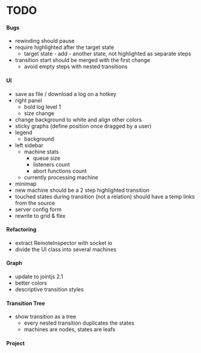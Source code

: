 # TODO

#### Bugs
- rewinding should pause
- require highlighted after the target state
  - target state - add - another state, not highlighted as separate steps
- transition start should be merged with the first change
  - avoid empty steps with nested transitions

#### UI
- save as file / download a log on a hotkey
- right panel
  - bold log level 1
  - size change
- change background to white and align other colors
- sticky graphs (define position once dragged by a user)
- legend
  - background
- left sidebar
  - machine stats
    - queue size
    - listeners count
    - abort functions count
  - currently processing machine
- minimap
- new machine should be a 2 step highlighted transition
- touched states during transition (not a relation) should have a temp links
  from the source
- server config form
- rewrite to grid & flex
  
#### Refactoring
- extract RemoteInspector with socket io
- divide the UI class into several machines

#### Graph
- update to jointjs 2.1
- better colors
- descriptive transition styles

#### Transition Tree
- show transition as a tree
  - every nested transition duplicates the states
  - machines are nodes, states are leafs
  
#### Project